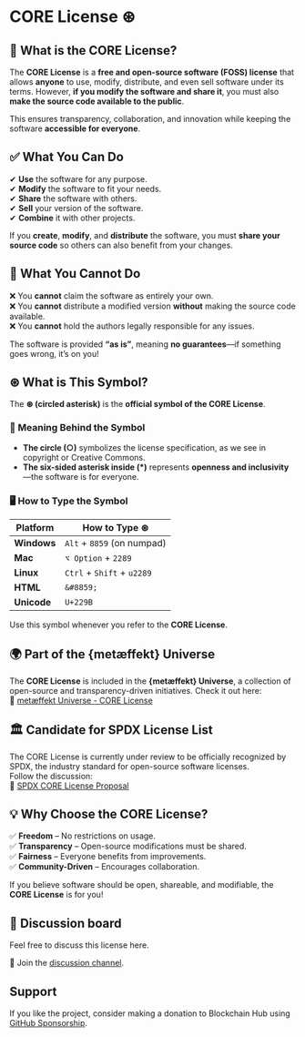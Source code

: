 # CORE License ⊛

## 📜 What is the CORE License?

The **CORE License** is a **free and open-source software (FOSS) license** that allows **anyone** to use, modify, distribute, and even sell software under its terms. However, **if you modify the software and share it**, you must also **make the source code available to the public**.

This ensures transparency, collaboration, and innovation while keeping the software **accessible for everyone**.

## ✅ What You Can Do

✔ **Use** the software for any purpose.  
✔ **Modify** the software to fit your needs.  
✔ **Share** the software with others.  
✔ **Sell** your version of the software.  
✔ **Combine** it with other projects.  

If you **create**, **modify**, and **distribute** the software, you must **share your source code** so others can also benefit from your changes.

## 🚫 What You Cannot Do

❌ You **cannot** claim the software as entirely your own.  
❌ You **cannot** distribute a modified version **without** making the source code available.  
❌ You **cannot** hold the authors legally responsible for any issues.  

The software is provided **“as is”**, meaning **no guarantees**—if something goes wrong, it’s on you!

## ⊛ What is This Symbol?

The **⊛ (circled asterisk)** is the **official symbol of the CORE License**.

### 🎨 Meaning Behind the Symbol

- **The circle (○)** symbolizes the license specification, as we see in copyright or Creative Commons.  
- **The six-sided asterisk inside (*)** represents **openness and inclusivity**—the software is for everyone.

### 🖥️ How to Type the Symbol

| Platform | How to Type ⊛ |
|----------|-------------|
| **Windows** | `Alt` + `8859` (on numpad) |
| **Mac** | `⌥ Option` + `2289` |
| **Linux** | `Ctrl` + `Shift` + `u2289` |
| **HTML** | `&#8859;` |
| **Unicode** | `U+229B` |

Use this symbol whenever you refer to the **CORE License**.

## 🌍 Part of the {metæffekt} Universe

The **CORE License** is included in the **{metæffekt} Universe**, a collection of open-source and transparency-driven initiatives. Check it out here:  
🔗 [metæffekt Universe - CORE License](https://github.com/org-metaeffekt/metaeffekt-universe/blob/main/src/main/resources/ae-universe/%5Bc%5D/README.md#user-content-CORE-License)

## 🏛️ Candidate for SPDX License List

The CORE License is currently under review to be officially recognized by SPDX, the industry standard for open-source software licenses.  
Follow the discussion:  
🔗 [SPDX CORE License Proposal](https://github.com/spdx/license-list-XML/issues/2607)

## 💡 Why Choose the CORE License?

✅ **Freedom** – No restrictions on usage.  
✅ **Transparency** – Open-source modifications must be shared.  
✅ **Fairness** – Everyone benefits from improvements.  
✅ **Community-Driven** – Encourages collaboration.  

If you believe software should be open, shareable, and modifiable, the **CORE License** is for you!

## 📩 Discussion board

Feel free to discuss this license here.

🔗 Join the [discussion channel](https://discord.gg/YETZrubj).

## Support

If you like the project, consider making a donation to Blockchain Hub using [GitHub Sponsorship](https://github.com/sponsors/bchainhub).
